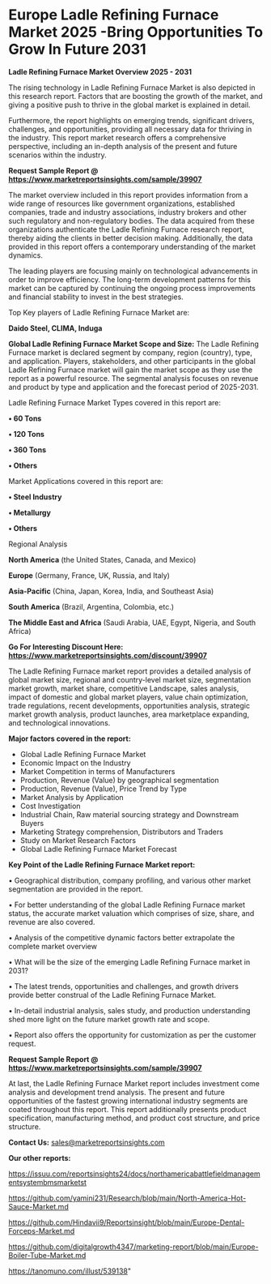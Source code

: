 # Europe Ladle Refining Furnace Market 2025 -Bring Opportunities To Grow In Future 2031

<Strong> Ladle Refining Furnace Market Overview 2025 - 2031</strong>

The rising technology in Ladle Refining Furnace Market is also depicted in this research report. Factors that are boosting the growth of the market, and giving a positive push to thrive in the global market is explained in detail.

Furthermore, the report highlights on emerging trends, significant drivers, challenges, and opportunities, providing all necessary data for thriving in the industry. This report market research offers a comprehensive perspective, including an in-depth analysis of the present and future scenarios within the industry.

<strong>Request Sample Report @ <a href=https://www.marketreportsinsights.com/sample/39907>https://www.marketreportsinsights.com/sample/39907</a></strong>

The market overview included in this report provides information from a wide range of resources like government organizations, established companies, trade and industry associations, industry brokers and other such regulatory and non-regulatory bodies. The data acquired from these organizations authenticate the Ladle Refining Furnace research report, thereby aiding the clients in better decision making. Additionally, the data provided in this report offers a contemporary understanding of the market dynamics.

The leading players are focusing mainly on technological advancements in order to improve efficiency. The long-term development patterns for this market can be captured by continuing the ongoing process improvements and financial stability to invest in the best strategies.

Top Key players of Ladle Refining Furnace Market are:

<strong>Daido Steel, CLIMA, Induga</strong>

<strong><b>Global Ladle Refining Furnace Market Scope and Size:</b></strong>
The Ladle Refining Furnace market is declared segment by company, region (country), type, and application. Players, stakeholders, and other participants in the global Ladle Refining Furnace market will gain the market scope as they use the report as a powerful resource. The segmental analysis focuses on revenue and product by type and application and the forecast period of 2025-2031.

Ladle Refining Furnace Market Types covered in this report are:

<strong>•  60 Tons

•  120 Tons

•  360 Tons

•  Others</strong>

Market Applications covered in this report are:

<strong>•  Steel Industry

•  Metallurgy

•  Others</strong> 

Regional Analysis

<strong>North America</strong> (the United States, Canada, and Mexico)

<strong>Europe</strong> (Germany, France, UK, Russia, and Italy)

<strong>Asia-Pacific</strong> (China, Japan, Korea, India, and Southeast Asia)

<strong>South America</strong> (Brazil, Argentina, Colombia, etc.)

<strong>The Middle East and Africa</strong> (Saudi Arabia, UAE, Egypt, Nigeria, and South Africa)

<strong>Go For Interesting Discount Here: <a href=https://www.marketreportsinsights.com/discount/39907>https://www.marketreportsinsights.com/discount/39907</a></strong>

The Ladle Refining Furnace market report provides a detailed analysis of global market size, regional and country-level market size, segmentation market growth, market share, competitive Landscape, sales analysis, impact of domestic and global market players, value chain optimization, trade regulations, recent developments, opportunities analysis, strategic market growth analysis, product launches, area marketplace expanding, and technological innovations.

<strong><b>Major factors covered in the report:</b></strong>
<ul>
  <li>Global Ladle Refining Furnace Market </li>
  <li>Economic Impact on the Industry</li>
  <li>Market Competition in terms of Manufacturers</li>
  <li>Production, Revenue (Value) by geographical segmentation</li>
  <li>Production, Revenue (Value), Price Trend by Type</li>
  <li>Market Analysis by Application</li>
  <li>Cost Investigation</li>
  <li>Industrial Chain, Raw material sourcing strategy and Downstream Buyers</li>
  <li>Marketing Strategy comprehension, Distributors and Traders</li>
  <li>Study on Market Research Factors</li>
  <li>Global Ladle Refining Furnace Market Forecast</li>
</ul>

<strong><b>Key Point of the Ladle Refining Furnace Market report:</b></strong>

• Geographical distribution, company profiling, and various other market segmentation are provided in the report.

• For better understanding of the global Ladle Refining Furnace market status, the accurate market valuation which comprises of size, share, and revenue are also covered.

• Analysis of the competitive dynamic factors better extrapolate the complete market overview

• What will be the size of the emerging Ladle Refining Furnace market in 2031?

• The latest trends, opportunities and challenges, and growth drivers provide better construal of the Ladle Refining Furnace Market.

• In-detail industrial analysis, sales study, and production understanding shed more light on the future market growth rate and scope.

• Report also offers the opportunity for customization as per the customer request.

<strong>Request Sample Report @ <a href=https://www.marketreportsinsights.com/sample/39907>https://www.marketreportsinsights.com/sample/39907</a></strong>

At last, the Ladle Refining Furnace Market report includes investment come analysis and development trend analysis. The present and future opportunities of the fastest growing international industry segments are coated throughout this report. This report additionally presents product specification, manufacturing method, and product cost structure, and price structure.

<strong>Contact Us:</strong>
sales@marketreportsinsights.com

<strong>Our other reports:</strong>

<a href=https://issuu.com/reportsinsights24/docs/northamericabattlefieldmanagementsystembmsmarketst>https://issuu.com/reportsinsights24/docs/northamericabattlefieldmanagementsystembmsmarketst</a>

<a href=https://github.com/yamini231/Research/blob/main/North-America-Hot-Sauce-Market.md>https://github.com/yamini231/Research/blob/main/North-America-Hot-Sauce-Market.md</a>

<a href=https://github.com/Hindavii9/Reportsinsight/blob/main/Europe-Dental-Forceps-Market.md>https://github.com/Hindavii9/Reportsinsight/blob/main/Europe-Dental-Forceps-Market.md</a>

<a href=https://github.com/digitalgrowth4347/marketing-report/blob/main/Europe-Boiler-Tube-Market.md>https://github.com/digitalgrowth4347/marketing-report/blob/main/Europe-Boiler-Tube-Market.md</a>

<a href=https://tanomuno.com/illust/539138>https://tanomuno.com/illust/539138</a>"
